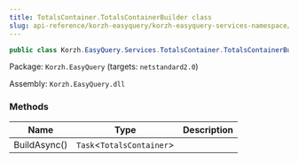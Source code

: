 ```yaml
---
title: TotalsContainer.TotalsContainerBuilder class
slug: api-reference/korzh-easyquery/korzh-easyquery-services-namespace/totalscontainer-totalscontainerbuilder-class
---
```

```csharp
public class Korzh.EasyQuery.Services.TotalsContainer.TotalsContainerBuilder

```
Package: `Korzh.EasyQuery` (targets: `netstandard2.0`)

Assembly: `Korzh.EasyQuery.dll`

### Methods

| Name | Type | Description | 
| --- | --- | --- | 
| BuildAsync() | `Task`&lt;`TotalsContainer`&gt; |  |
